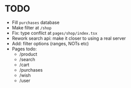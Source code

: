 # TODO

- Fill `purchases` database
- Make filter at `/shop`
- Fix: type conflict at `pages/shop/index.tsx`
- Rework search api: make it closer to using a real server
- Add: filter options (ranges, NOTs etc)
- Pages todo:
  - /product
  - /search
  - /cart
  - /purchases
  - /wish
  - /user